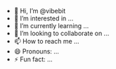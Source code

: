 - 👋 Hi, I’m @vibebit
- 👀 I’m interested in ...
- 🌱 I’m currently learning ...
- 💞️ I’m looking to collaborate on ...
- 📫 How to reach me ...
- 😄 Pronouns: ...
- ⚡ Fun fact: ...

<!---
vibebit/vibebit is a ✨ special ✨ repository because its `README.md` (this file) appears on your GitHub profile.
You can click the Preview link to take a look at your changes.
--->
